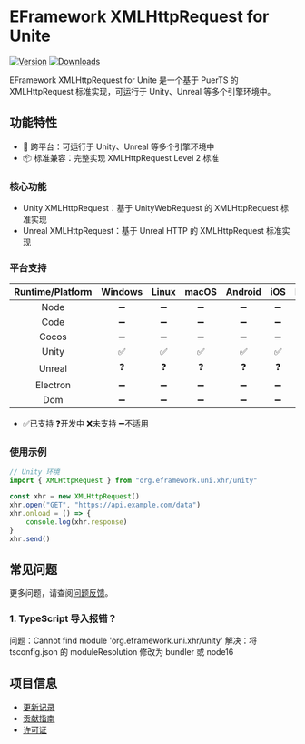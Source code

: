 # EFramework XMLHttpRequest for Unite

[![Version](https://img.shields.io/npm/v/org.eframework.uni.xhr)](https://www.npmjs.com/package/org.eframework.uni.xhr)
[![Downloads](https://img.shields.io/npm/dm/org.eframework.uni.xhr)](https://www.npmjs.com/package/org.eframework.uni.xhr)  

EFramework XMLHttpRequest for Unite 是一个基于 PuerTS 的 XMLHttpRequest 标准实现，可运行于 Unity、Unreal 等多个引擎环境中。

## 功能特性

- 🚀 跨平台：可运行于 Unity、Unreal 等多个引擎环境中
- 📦 标准兼容：完整实现 XMLHttpRequest Level 2 标准

### 核心功能

- Unity XMLHttpRequest：基于 UnityWebRequest 的 XMLHttpRequest 标准实现
- Unreal XMLHttpRequest：基于 Unreal HTTP 的 XMLHttpRequest 标准实现

### 平台支持

| Runtime/Platform | Windows | Linux | macOS | Android | iOS | Browser |
| :-: | :-: | :-: | :-: | :-: | :-: | :-: |
| Node | ➖ | ➖ | ➖ | ➖ | ➖ | ➖ |
| Code | ➖ | ➖ | ➖ | ➖ | ➖ | ➖ |
| Cocos | ➖ | ➖ | ➖ | ➖ | ➖ | ➖ |
| Unity | ✅ | ✅ | ✅ | ✅ | ✅ | ➖ |
| Unreal | ❓ | ❓ | ❓ | ❓ | ❓ | ➖ |
| Electron | ➖ | ➖ | ➖ | ➖ | ➖ | ➖ |
| Dom | ➖ | ➖ | ➖ | ➖ | ➖ | ➖ |
- ✅已支持  ❓开发中  ❌未支持  ➖不适用

### 使用示例

```typescript
// Unity 环境
import { XMLHttpRequest } from "org.eframework.uni.xhr/unity"

const xhr = new XMLHttpRequest()
xhr.open("GET", "https://api.example.com/data")
xhr.onload = () => {
    console.log(xhr.response)
}
xhr.send()
```

## 常见问题

更多问题，请查阅[问题反馈](CONTRIBUTING.md#问题反馈)。

### 1. TypeScript 导入报错？
问题：Cannot find module 'org.eframework.uni.xhr/unity'
解决：将 tsconfig.json 的 moduleResolution 修改为 bundler 或 node16

## 项目信息

- [更新记录](CHANGELOG.md)
- [贡献指南](CONTRIBUTING.md)
- [许可证](LICENSE)
